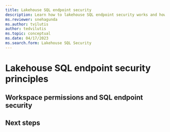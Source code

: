 ```yaml
---
title: Lakehouse SQL endpoint security
description: Learn how to lakehouse SQL endpoint security works and how to set it.
ms.reviewer: snehagunda
ms.author: tvilutis
author: tedvilutis
ms.topic: conceptual
ms.date: 04/17/2023
ms.search.form: Lakehouse SQL Security
---
```


# Lakehouse SQL endpoint security principles

## Workspace permissions and SQL endpoint security

## Next steps